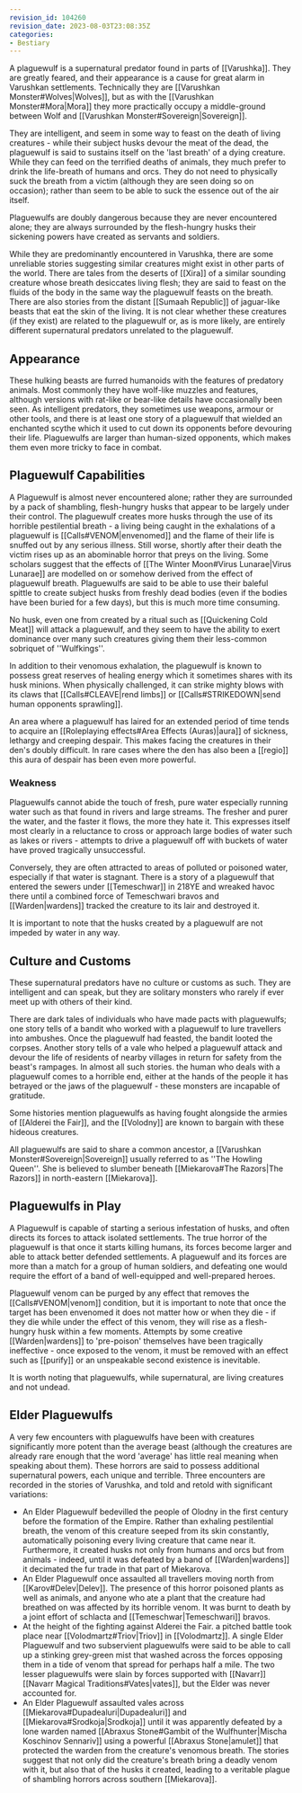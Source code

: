 ```yaml
---
revision_id: 104260
revision_date: 2023-08-03T23:08:35Z
categories:
- Bestiary
---
```




A plaguewulf is a supernatural predator found in parts of [[Varushka]]. They are greatly feared, and their appearance is a cause for great alarm in Varushkan settlements. Technically they are [[Varushkan Monster#Wolves|Wolves]], but as with the [[Varushkan Monster#Mora|Mora]] they more practically occupy a middle-ground between Wolf and [[Varushkan Monster#Sovereign|Sovereign]]. 

They are intelligent, and seem in some way to feast on the death of living creatures - while their subject husks devour the meat of the dead, the plaguewulf is said to sustains itself on the 'last breath' of a dying creature. While they can feed on the terrified deaths of animals, they much prefer to drink the life-breath of humans and orcs. They do not need to physically suck the breath from a victim (although they are seen doing so on occasion); rather than seem to be able to suck the essence out of the air itself.

Plaguewulfs are doubly dangerous because they are never encountered alone; they are always surrounded by the flesh-hungry husks their sickening powers have created as servants and soldiers.

While they are predominantly encountered in Varushka, there are some unreliable stories suggesting similar creatures might exist in other parts of the world. There are tales from the deserts of [[Xira]] of a similar sounding creature whose breath desiccates living flesh; they are said to feast on the fluids of the body in the same way the plaguewulf feasts on the breath. There are also stories from the distant [[Sumaah Republic]] of jaguar-like beasts that eat the skin of the living. It is not clear whether these creatures (if they exist) are related to the plaguewulf or, as is more likely, are entirely different supernatural predators unrelated to the plaguewulf.

## Appearance
These hulking beasts are furred humanoids with the features of predatory animals. Most commonly they have wolf-like muzzles and features, although versions with rat-like or bear-like details have occasionally been seen. As intelligent predators, they sometimes use weapons, armour or other tools, and there is at least one story of a plaguewulf that wielded an enchanted scythe which it used to cut down its opponents before devouring their life. Plaguewulfs are larger than human-sized opponents, which makes them even more tricky to face in combat.

## Plaguewulf Capabilities
A Plaguewulf is almost never encountered alone; rather they are surrounded by a pack of shambling, flesh-hungry husks that appear to be largely under their control. The plaguewulf creates more husks through the use of its horrible pestilential breath - a living being caught in the exhalations of a plaguewulf is [[Calls#VENOM|envenomed]] and the flame of their life is snuffed out by any serious illness. Still worse, shortly after their death the victim rises up as an abominable horror that preys on the living. Some scholars suggest that the effects of [[The Winter Moon#Virus Lunarae|Virus Lunarae]] are modelled on or somehow derived from the effect of plaguewulf breath. Plaguewulfs are said to be able to use their baleful spittle to create subject husks from freshly dead bodies (even if the bodies have been buried for a few days), but this is much more time consuming.

No husk, even one from created by a ritual such as [[Quickening Cold Meat]] will attack a plaguewulf, and they seem to have the ability to exert dominance over many such creatures giving them their less-common sobriquet of ''Wulfkings''.

In addition to their venomous exhalation, the plaguewulf is known to possess great reserves of healing energy which it sometimes shares with its husk minions. When physically challenged, it can strike mighty blows with its claws that [[Calls#CLEAVE|rend limbs]] or [[Calls#STRIKEDOWN|send human opponents sprawling]].

An area where a plaguewulf has laired for an extended period of time tends to acquire an [[Roleplaying effects#Area Effects (Auras)|aura]] of sickness, lethargy and creeping despair. This makes facing the creatures in their den's doubly difficult. In rare cases where the den has also been a [[regio]] this aura of despair has been even more powerful.

### Weakness
Plaguewulfs cannot abide the touch of fresh, pure water especially running water such as that found in rivers and large streams. The fresher and purer the water, and the faster it flows, the more they hate it. This expresses itself most clearly in a reluctance to cross or approach large bodies of water such as lakes or rivers - attempts to drive a plaguewulf off with buckets of water have proved tragically unsuccessful.

Conversely, they are often attracted to areas of polluted or poisoned water, especially if that water is stagnant. There is a story of a plaguewulf that entered the sewers under [[Temeschwar]] in 218YE and wreaked havoc there until a combined force of Temeschwari bravos and [[Warden|wardens]] tracked the creature to its lair and destroyed it.

It is important to note that the husks created by a plaguewulf are not impeded by water in any way.

## Culture and Customs
These supernatural predators have no culture or customs as such. They are intelligent and can speak, but they are solitary monsters who rarely if ever meet up with others of their kind. 

There are dark tales of individuals who have made pacts with plaguewulfs; one story tells of a bandit who worked with a plaguewulf to lure travellers into ambushes. Once the plaguewulf had feasted, the bandit looted the corpses. Another story tells of a vale who helped a plaguewulf attack and devour the life of residents of nearby villages in return for safety from the beast's rampages. In almost all such stories. the human who deals with a plaguewulf comes to a horrible end, either at the hands of the people it has betrayed or the jaws of the plaguewulf - these monsters are incapable of gratitude.

Some histories mention plaguewulfs as having fought alongside the armies of [[Alderei the Fair]], and the [[Volodny]] are known to bargain with these hideous creatures.

All plaguewulfs are said to share a common ancestor, a [[Varushkan Monster#Sovereign|Sovereign]] usually referred to as ''The Howling Queen''. She is believed to slumber beneath [[Miekarova#The Razors|The Razors]] in north-eastern [[Miekarova]].

## Plaguewulfs in Play
A Plaguewulf is capable of starting a serious infestation of husks, and often directs its forces to attack isolated settlements. The true horror of the plaguewulf is that once it starts killing humans, its forces become larger and able to attack better defended settlements. A plaguewulf and its forces are more than a match for a group of human soldiers, and defeating one would require the effort of a band of well-equipped and well-prepared heroes.

Plaguewulf venom can be purged by any effect that removes the [[Calls#VENOM|venom]] condition, but it is important to note that once the target has been envenomed it does not matter how or when they die - if they die while under the effect of this venom, they will rise as a flesh-hungry husk within a few moments. Attempts by some creative [[Warden|wardens]] to 'pre-poison' themselves have been tragically ineffective - once exposed to the venom, it must be removed with an effect such as [[purify]] or an unspeakable second existence is inevitable.

It is worth noting that plaguewulfs, while supernatural, are living creatures and not undead.

## Elder Plaguewulfs
A very few encounters with plaguewulfs have been with creatures significantly more potent than the average beast (although the creatures are already rare enough that the word 'average' has little real meaning when speaking about them). These horrors are said to possess additional supernatural powers, each unique and terrible. Three encounters are recorded in the stories of Varushka, and told and retold with significant variations:
* An Elder Plaguewulf bedevilled the people of Olodny in the first century before the formation of the Empire. Rather than exhaling pestilential breath, the venom of this creature seeped from its skin constantly, automatically poisoning every living creature that came near it. Furthermore, it created husks not only from humans and orcs but from animals - indeed, until it was defeated by a band of [[Warden|wardens]] it decimated the fur trade in that part of Miekarova.
* An Elder Plaguewulf once assaulted all travellers moving north from [[Karov#Delev|Delev]]. The presence of this horror poisoned plants as well as animals, and anyone who ate a plant that the creature had breathed on was affected by its horrible venom. It was burnt to death by a joint effort of schlacta and [[Temeschwar|Temeschwari]] bravos.
* At the height of the fighting against Alderei the Fair. a pitched battle took place near [[Volodmartz#Triov|Triov]] in [[Volodmartz]]. A single Elder Plaguewulf and two subservient plaguewulfs were said to be able to call up a stinking grey-green mist that washed across the forces opposing them in a tide of venom that spread for perhaps half a mile. The two lesser plaguewulfs were slain by forces supported with [[Navarr]] [[Navarr Magical Traditions#Vates|vates]], but the Elder was never accounted for.
* An Elder Plaguewulf assaulted vales across [[Miekarova#Dupadealuri|Dupadealuri]] and [[Miekarova#Srodkoja|Srodkoja]] until it was apparently defeated by a lone warden named [[Abraxus Stone#Gambit of the Wulfhunter|Mischa Koschinov Sennariv]] using a powerful [[Abraxus Stone|amulet]] that protected the warden from the creature's venomous breath. The stories suggest that not only did the creature's breath bring a deadly venom with it, but also that of the husks it created, leading to a veritable plague of shambling horrors across southern [[Miekarova]].

